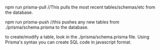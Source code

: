 npm run prisma-pull
//This pulls the most recent tables/schemas/etc from the database.

npm run prisma-push
//this pushes any new tables from ./prisma/schema.prisma to the database.

to create/modify a table, look in the ./prisma/schema.prisma file. Using Prisma's syntax you can create SQL code in javascript format.
